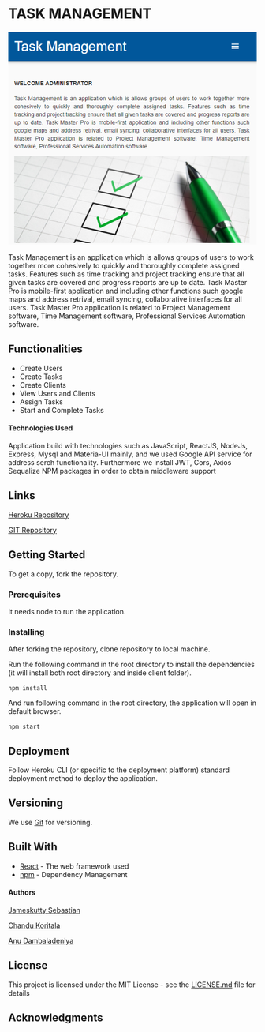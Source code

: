 # TASK MANAGEMENT

![Home Page](./img/home.PNG)

<P> Task Management is an application which is  allows groups of users to work together more cohesively to quickly and thoroughly complete assigned tasks. Features such as time tracking and project tracking ensure that all given tasks are covered and progress reports are up to date. Task Master Pro is mobile-first application and including other functions such google maps and address retrival, email syncing, collaborative interfaces for all users. Task Master Pro application is related to Project Management software, Time Management software, Professional Services Automation software. </P>

## Functionalities

- Create Users
- Create Tasks
- Create Clients
- View Users and Clients
- Assign Tasks
- Start and Complete Tasks

<h4>Technologies Used </h4>

Application build with technologies such as JavaScript, ReactJS, NodeJs, Express, Mysql and Materia-UI mainly, and we used Google API service for address serch functionality. Furthermore we install JWT, Cors, Axios Sequalize NPM packages in order to obtain middleware support

## Links

[Heroku Repository](https://team-task-management-system.herokuapp.com)

[GIT Repository](https://github.com/JameskuttySebastian/Task-Management-System)

## Getting Started

To get a copy, fork the repository.

### Prerequisites

It needs node to run the application.

### Installing

After forking the repository, clone repository to local machine.

Run the following command in the root directory to install the dependencies (it will install both root directory and inside client folder).

```
npm install
```

And run following command in the root directory, the application will open in default browser.

```
npm start
```

## Deployment

Follow Heroku CLI (or specific to the deployment platform) standard deployment method to deploy the application.

## Versioning

We use [Git](https://git-scm.com/) for versioning.

## Built With

- [React](https://reactjs.org/) - The web framework used
- [npm](https://www.npmjs.com/) - Dependency Management

<h4>Authors</h4>


[Jameskutty Sebastian](https://github.com/JameskuttySebastian)

[Chandu Koritala](https://github.com/ChanduKoritala)

[Anu Dambaladeniya](https://github.com/anu-dam)

## License

This project is licensed under the MIT License - see the [LICENSE.md](LICENSE.md) file for details

## Acknowledgments



